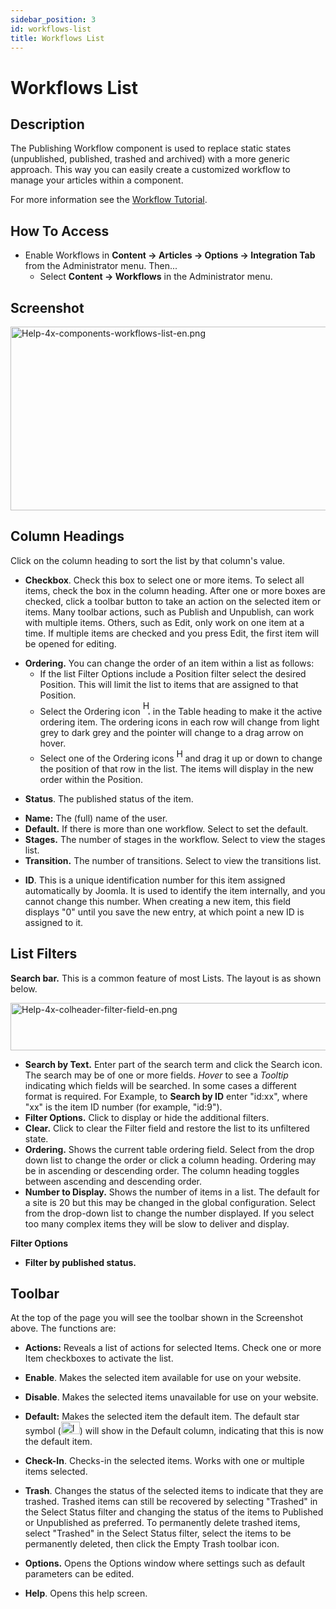 ```yaml
---
sidebar_position: 3
id: workflows-list
title: Workflows List
---
```

# Workflows List
## Description

The Publishing Workflow component is used to replace static states
(unpublished, published, trashed and archived) with a more generic
approach. This way you can easily create a customized workflow to manage
your articles within a component.

For more information see the [Workflow
Tutorial](https://docs.joomla.org/J4.x:Workflow/en "J4.x:Workflow/en").

## How To Access

- Enable Workflows in
  **Content **→** Articles **→** Options **→** Integration Tab** from
  the Administrator menu. Then...
  - Select **Content **→** Workflows** in the Administrator menu.

## Screenshot

<img
src="https://docs.joomla.org/images/c/c8/Help-4x-components-workflows-list-en.png"
decoding="async" data-file-width="800" data-file-height="294"
width="800" height="294"
alt="Help-4x-components-workflows-list-en.png" />

## Column Headings

Click on the column heading to sort the list by that column's value.

- **Checkbox**. Check this box to select one or more items. To select
  all items, check the box in the column heading. After one or more
  boxes are checked, click a toolbar button to take an action on the
  selected item or items. Many toolbar actions, such as Publish and
  Unpublish, can work with multiple items. Others, such as Edit, only
  work on one item at a time. If multiple items are checked and you
  press Edit, the first item will be opened for editing.

<!-- -->

- **Ordering.** You can change the order of an item within a list as
  follows:
  - If the list Filter Options include a Position filter select the
    desired Position. This will limit the list to items that are
    assigned to that Position.
  - Select the Ordering icon <img
    src="https://docs.joomla.org/images/e/ee/Help30-Ordering-colheader-icon.png"
    decoding="async" data-file-width="12" data-file-height="23" width="12"
    height="23" alt="Help30-Ordering-colheader-icon.png" /> in the Table
    heading to make it the active ordering item. The ordering icons in
    each row will change from light grey to dark grey and the pointer
    will change to a drag arrow on hover.
  - Select one of the Ordering icons <img
    src="https://docs.joomla.org/images/8/87/Help30-Ordering-colheader-grab-bar-icon.png"
    decoding="async" data-file-width="10" data-file-height="21" width="10"
    height="21" alt="Help30-Ordering-colheader-grab-bar-icon.png" /> and
    drag it up or down to change the position of that row in the list.
    The items will display in the new order within the Position.

<!-- -->

- **Status**. The published status of the item.

<!-- -->

- **Name:** The (full) name of the user.
- **Default.** If there is more than one workflow. Select to set the
  default.
- **Stages.** The number of stages in the workflow. Select to view the
  stages list.
- **Transition.** The number of transitions. Select to view the
  transitions list.

<!-- -->

- **ID**. This is a unique identification number for this item assigned
  automatically by Joomla. It is used to identify the item internally,
  and you cannot change this number. When creating a new item, this
  field displays "0" until you save the new entry, at which point a new
  ID is assigned to it.

## List Filters

**Search bar.** This is a common feature of most Lists. The layout is as
shown below.

<img
src="https://docs.joomla.org/images/2/2a/Help-4x-colheader-filter-field-en.png"
decoding="async" data-file-width="1478" data-file-height="76"
width="1478" height="76" alt="Help-4x-colheader-filter-field-en.png" />

- **Search by Text.** Enter part of the search term and click the Search
  icon. The search may be of one or more fields. *Hover* to see a
  *Tooltip* indicating which fields will be searched. In some cases a
  different format is required. For Example, to **Search by ID** enter
  "id:xx", where "xx" is the item ID number (for example, "id:9").
- **Filter Options.** Click to display or hide the additional filters.
- **Clear.** Click to clear the Filter field and restore the list to its
  unfiltered state.
- **Ordering.** Shows the current table ordering field. Select from the
  drop down list to change the order or click a column heading. Ordering
  may be in ascending or descending order. The column heading toggles
  between ascending and descending order.
- **Number to Display.** Shows the number of items in a list. The
  default for a site is 20 but this may be changed in the global
  configuration. Select from the drop-down list to change the number
  displayed. If you select too many complex items they will be slow to
  deliver and display.

**Filter Options**

- **Filter by published status.**

## Toolbar

At the top of the page you will see the toolbar shown in the Screenshot
above. The functions are:

- **Actions:** Reveals a list of actions for selected Items. Check one
  or more Item checkboxes to activate the list.

<!-- -->

- **Enable**. Makes the selected item available for use on your website.

<!-- -->

- **Disable**. Makes the selected items unavailable for use on your
  website.

<!-- -->

- **Default:** Makes the selected item the default item. The default
  star symbol
  (<img src="https://docs.joomla.org/images/7/7e/Icon-16-default.png"
  decoding="async" data-file-width="30" data-file-height="20" width="30"
  height="20" alt="Icon-16-default.png" />) will show in the Default
  column, indicating that this is now the default item.

<!-- -->

- **Check-In**. Checks-in the selected items. Works with one or multiple
  items selected.

<!-- -->

- **Trash**. Changes the status of the selected items to indicate that
  they are trashed. Trashed items can still be recovered by selecting
  "Trashed" in the Select Status filter and changing the status of the
  items to Published or Unpublished as preferred. To permanently delete
  trashed items, select "Trashed" in the Select Status filter, select
  the items to be permanently deleted, then click the Empty Trash
  toolbar icon.

<!-- -->

- **Options.** Opens the Options window where settings such as default
  parameters can be edited.

<!-- -->

- **Help**. Opens this help screen.
